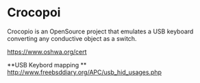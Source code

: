 # Crocopoi

Crocopio is an OpenSource project that emulates a USB keyboard converting any conductive object as a switch.



https://www.oshwa.org/cert

**USB Keybord mapping **
http://www.freebsddiary.org/APC/usb_hid_usages.php

